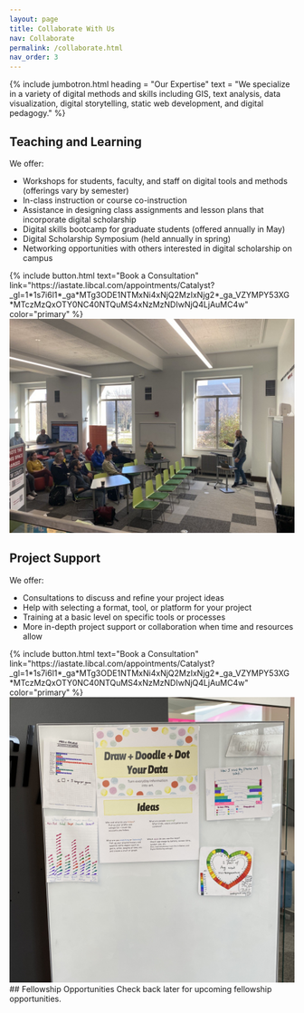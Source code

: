 ```yaml
---
layout: page
title: Collaborate With Us
nav: Collaborate
permalink: /collaborate.html
nav_order: 3
---
```

{% include jumbotron.html heading = "Our Expertise" text = "We specialize in a variety of digital methods and skills including GIS, text analysis, data visualization, digital storytelling, static web development, and digital pedagogy." %}
## Teaching and Learning
<a name="teaching-and-learning"></a>
<div class="row">
    <div class="col-md-8">
        <p>We offer:</p>
        <ul>
            <li>Workshops for students, faculty, and staff on digital tools and methods (offerings vary by semester)</li>
            <li>In-class instruction or course co-instruction</li>
            <li>Assistance in designing class assignments and lesson plans that incorporate digital scholarship</li>
            <li>Digital skills bootcamp for graduate students (offered annually in May)</li>
            <li>Digital Scholarship Symposium (held annually in spring)</li>
            <li>Networking opportunities with others interested in digital scholarship on campus</li>
        </ul> 
        {% include button.html text="Book a Consultation" link="https://iastate.libcal.com/appointments/Catalyst?_gl=1*1s7i6l1*_ga*MTg3ODE1NTMxNi4xNjQ2MzIxNjg2*_ga_VZYMPY53XG*MTczMzQxOTY0NC40NTQuMS4xNzMzNDIwNjQ4LjAuMC4w" color="primary" %}
    </div>
    <div class="col-md-4">
        <img src="assets\img\gis-day-2023.jpg" alt="speaker presenting in front of a group at GIS Day 2023" class="img-fluid mb-2">
    </div>
</div>

## Project Support
<a name="project-support"></a>
<div class="row">
    <div class="col-md-8">
        <p>We offer:</p>
        <ul>
            <li>Consultations to discuss and refine your project ideas</li>
            <li>Help with selecting a format, tool, or platform for your project</li>
            <li>Training at a basic level on specific tools or processes</li>
            <li>More in-depth project support or collaboration when time and resources allow</li>
        </ul>
         {% include button.html text="Book a Consultation" link="https://iastate.libcal.com/appointments/Catalyst?_gl=1*1s7i6l1*_ga*MTg3ODE1NTMxNi4xNjQ2MzIxNjg2*_ga_VZYMPY53XG*MTczMzQxOTY0NC40NTQuMS4xNzMzNDIwNjQ4LjAuMC4w" color="primary" %}
    </div>
    <div class="col-md-4">
        <img src="assets\img\love-data-2024-1.JPG" alt="hand drawn data visualizations taped to a whiteboard for an activity called 'Draw + Doodle + Dot Your Data'" class="img-fluid mb-2">
    </div>
</div>
## Fellowship Opportunities
<a name="fellowship-opportunities"></a>
Check back later for upcoming fellowship opportunities.